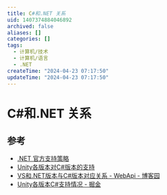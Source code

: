 ```yaml
---
title: C#和.NET 关系
uid: 1407374884046892
archived: false
aliases: []
categories: []
tags:
  - 计算机/技术
  - 计算机/语言
  - .NET
createTime: "2024-04-23 07:17:50"
updateTime: "2024-04-23 07:17:50"
---
```


# C#和.NET 关系

## 参考

- [.NET 官方支持策略](https://dotnet.microsoft.com/zh-cn/platform/support/policy)
- [Unity各版本对C#版本的支持](https://blog.csdn.net/smile_Ho/article/details/119946986)
- [VS和.NET版本与C#版本对应关系 - WebApi - 博客园](https://www.cnblogs.com/webapi/p/15204940.html)
- [Unity各版本C#支持情况 - 掘金](https://juejin.cn/post/7088147774914428941)
